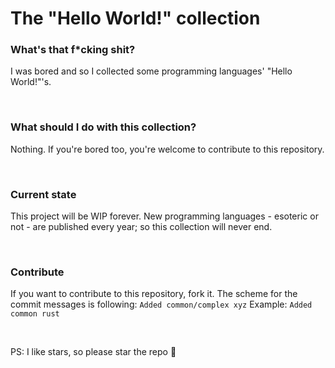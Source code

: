 # The "Hello World!" collection

### What's that f*cking shit?
I was bored and so I collected some programming languages' "Hello World!"'s. 

<br/>

### What should I do with this collection?
Nothing. If you're bored too, you're welcome to contribute to this repository.

<br/>

### Current state
This project will be WIP forever. New programming languages - esoteric or not - are published every year; so this
collection will never end.

<br/>

### Contribute
If you want to contribute to this repository, fork it. The scheme for the commit messages is following:
`Added common/complex xyz`
Example: `Added common rust`

<br/>

PS: I like stars, so please star the repo :rofl:
